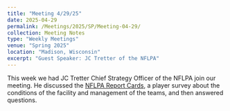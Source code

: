 ```yaml
---
title: "Meeting 4/29/25"
date: 2025-04-29
permalink: /Meetings/2025/SP/Meeting-04-29/
collection: Meeting Notes
type: "Weekly Meetings"
venue: "Spring 2025"
location: "Madison, Wisconsin"
excerpt: "Guest Speaker: JC Tretter of the NFLPA"
---
```

This week we had JC Tretter Chief Strategy Officer of the NFLPA join our meeting. He discussed the [NFLPA Report Cards](https://nflpa.com/report-cards/2025), a player survey about the conditions of the facility and management of the teams, and then answered questions.
